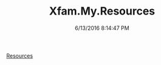 ﻿---
title: Xfam.My.Resources
date: 6/13/2016 8:14:47 PM
---

[Resources](T-Xfam.My.Resources.Resources.html)
